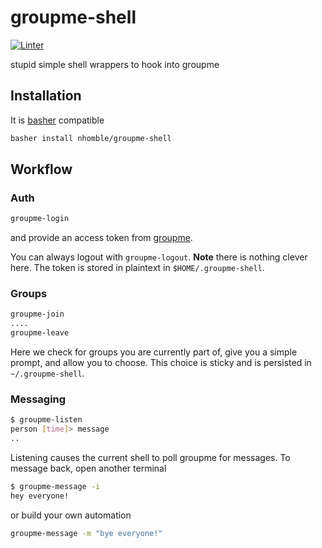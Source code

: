 # groupme-shell
[![Linter](https://github.com/nhomble/groupme-shell/actions/workflows/linter.yml/badge.svg)](https://github.com/nhomble/groupme-shell/actions/workflows/linter.yml)

stupid simple shell wrappers to hook into groupme

## Installation 
It is [basher](https://github.com/basherpm/basher) compatible
```bash
basher install nhomble/groupme-shell
```

## Workflow
### Auth
```bash
groupme-login
```
and provide an access token from [groupme](https://dev.groupme.com/).

You can always logout with ```groupme-logout```. **Note** there is nothing clever here. The 
token is stored in plaintext in ```$HOME/.groupme-shell```.

### Groups
```bash
groupme-join
....
groupme-leave
```

Here we check for groups you are currently part of, give you a simple prompt, and allow you to choose. This choice is sticky and is persisted in ```~/.groupme-shell```.

### Messaging
```bash
$ groupme-listen
person [time]> message
..
```

Listening causes the current shell to poll groupme for messages. To message back, open another terminal
```bash
$ groupme-message -i
hey everyone!
```

or build your own automation
```bash
groupme-message -m "bye everyone!"
```
